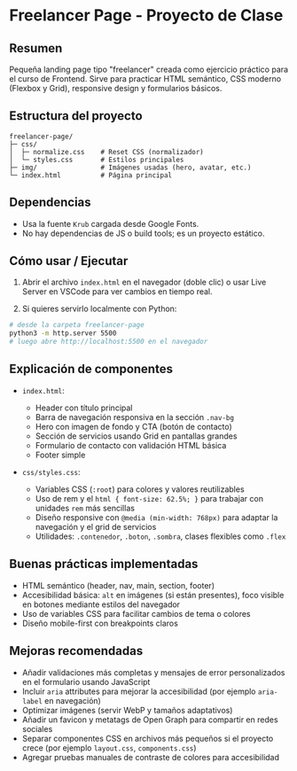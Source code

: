 # Freelancer Page - Proyecto de Clase

## Resumen

Pequeña landing page tipo "freelancer" creada como ejercicio práctico para el curso de Frontend. Sirve para practicar HTML semántico, CSS moderno (Flexbox y Grid), responsive design y formularios básicos.

## Estructura del proyecto

```
freelancer-page/
├─ css/
│  ├─ normalize.css    # Reset CSS (normalizador)
│  └─ styles.css       # Estilos principales
├─ img/                # Imágenes usadas (hero, avatar, etc.)
└─ index.html          # Página principal
```

## Dependencias

- Usa la fuente `Krub` cargada desde Google Fonts.
- No hay dependencias de JS o build tools; es un proyecto estático.

## Cómo usar / Ejecutar

1. Abrir el archivo `index.html` en el navegador (doble clic) o usar Live Server en VSCode para ver cambios en tiempo real.

2. Si quieres servirlo localmente con Python:

```bash
# desde la carpeta freelancer-page
python3 -m http.server 5500
# luego abre http://localhost:5500 en el navegador
```

## Explicación de componentes

- `index.html`:

  - Header con título principal
  - Barra de navegación responsiva en la sección `.nav-bg`
  - Hero con imagen de fondo y CTA (botón de contacto)
  - Sección de servicios usando Grid en pantallas grandes
  - Formulario de contacto con validación HTML básica
  - Footer simple

- `css/styles.css`:
  - Variables CSS (`:root`) para colores y valores reutilizables
  - Uso de rem y el `html { font-size: 62.5%; }` para trabajar con unidades `rem` más sencillas
  - Diseño responsive con `@media (min-width: 768px)` para adaptar la navegación y el grid de servicios
  - Utilidades: `.contenedor`, `.boton`, `.sombra`, clases flexibles como `.flex`

## Buenas prácticas implementadas

- HTML semántico (header, nav, main, section, footer)
- Accesibilidad básica: `alt` en imágenes (si están presentes), foco visible en botones mediante estilos del navegador
- Uso de variables CSS para facilitar cambios de tema o colores
- Diseño mobile-first con breakpoints claros

## Mejoras recomendadas

- Añadir validaciones más completas y mensajes de error personalizados en el formulario usando JavaScript
- Incluir `aria` attributes para mejorar la accesibilidad (por ejemplo `aria-label` en navegación)
- Optimizar imágenes (servir WebP y tamaños adaptativos)
- Añadir un favicon y metatags de Open Graph para compartir en redes sociales
- Separar componentes CSS en archivos más pequeños si el proyecto crece (por ejemplo `layout.css`, `components.css`)
- Agregar pruebas manuales de contraste de colores para accesibilidad

